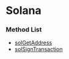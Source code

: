 # Solana

### Method List

* [solGetAddress](solgetaddress.md)
* [solSignTransaction](solsigntransaction.md)
